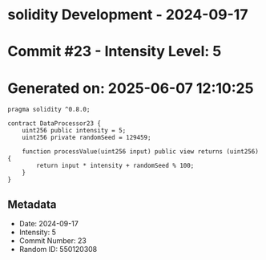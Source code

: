 ﻿# solidity Development - 2024-09-17
# Commit #23 - Intensity Level: 5
# Generated on: 2025-06-07 12:10:25
```solidity
pragma solidity ^0.8.0;

contract DataProcessor23 {
    uint256 public intensity = 5;
    uint256 private randomSeed = 129459;

    function processValue(uint256 input) public view returns (uint256) {
        return input * intensity + randomSeed % 100;
    }
}
```
## Metadata
- Date: 2024-09-17
- Intensity: 5
- Commit Number: 23
- Random ID: 550120308
